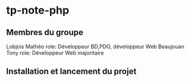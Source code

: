 # tp-note-php

## Membres du groupe

Lobjois Mathéo
role: Développeur BD,PDO, développeur Web
Beaujouan Tony
role: Développeur Web majoritaire

## Installation et lancement du projet
